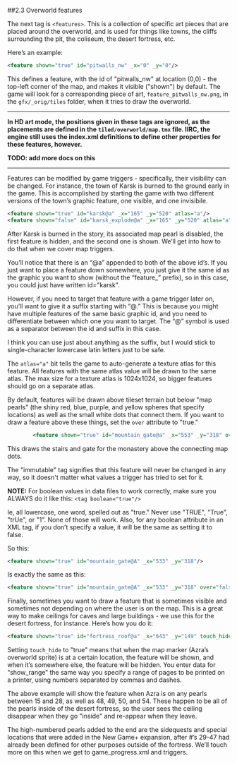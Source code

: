 ##2.3 Overworld features

The next tag is `<features>`. This is a collection of specific art pieces that are placed around the overworld, and is used for things like towns, the cliffs surrounding the pit, the coliseum, the desert fortress, etc.

Here’s an example:
```xml
<feature shown="true" id="pitwalls_nw" _x="0" _y="0"/>
```

This defines a feature, with the id of "pitwalls_nw" at location (0,0) - the top-left corner of the map, and makes it visible ("shown") by default. The game will look for a corresponding piece of art, `feature_pitwalls_nw.png`, in the `gfx/_orig/tiles` folder, when it tries to draw the overworld.

--------

**In HD art mode, the positions given in these tags are ignored, as the placements are defined in the `tiled/overworld/map.tmx` file. IIRC, the engine still uses the index.xml definitions to define other properties for these features, however.**

**TODO: add more docs on this**

--------

Features can be modified by game triggers - specifically, their visibility can be changed. For instance, the town of Karsk is burned to the ground early in the game. This is accomplished by starting the game with two different versions of the town’s graphic feature, one visible, and one invisibile.

```xml
<feature shown="true" id="karsk@a" _x="165" _y="520" atlas="a"/>
<feature shown="false" id="karsk_explode@a" _x="165" _y="520" atlas="a"/>
```

After Karsk is burned in the story, its associated map pearl is disabled, the first feature is hidden, and the second one is shown. We’ll get into how to do that when we cover map triggers.

You’ll notice that there is an “@a” appended to both of the above id’s. If you just want to place a feature down somewhere, you just give it the same id as the graphic you want to show (without the “feature_” prefix), so in this case, you could just have written id="karsk".

However, if you need to target that feature with a game trigger later on, you’ll want to give it a suffix starting with “@.” This is because you might have multiple features of the same basic graphic id, and you need to differentiate between which one you want to target. The “@” symbol is used as a separator between the id and suffix in this case.

I think you can use just about anything as the suffix, but I would stick to single-character lowercase latin letters just to be safe.

The `atlas="a"` bit tells the game to auto-generate a texture atlas for this feature. All features with the same atlas value will be drawn to the same atlas. The max size for a texture atlas is 1024x1024, so bigger features should go on a separate atlas.

By default, features will be drawn above tileset terrain but below "map pearls" (the shiny red, blue, purple, and yellow spheres that specify locations) as well as the small white dots that connect them. If you want to draw a feature above these things, set the `over` attribute to "true."

```xml
		<feature shown="true" id="mountain_gate@a" _x="553" _y="318" over="true" atlas="a" immutable="true"/>
```

This draws the stairs and gate for the monastery above the connecting map dots.

The "immutable" tag signifies that this feature will never be changed in any way, so it doesn't matter what values a trigger has tried to set for it.

**NOTE:**
For boolean values in data files to work correctly, make sure you ALWAYS do it like this:
```<tag boolean="true"/>```

Ie, all lowercase, one word, spelled out as "true."
Never use "TRUE", "True", "trUe", or "1". None of those will work.
Also, for any boolean attribute in an XML tag, if you don’t specify a value, it will be the same as setting it to false.

So this:
```xml
<feature shown="true" id="mountain_gate@A" _x="533" _y="318"/>
```

Is exactly the same as this:
```xml
<feature shown="true" id="mountain_gate@A" _x="533" _y="318" over="false"/>
```

Finally, sometimes you want to draw a feature that is sometimes visible and sometimes not depending on where the user is on the map. This is a great way to make ceilings for caves and large buildings - we use this for the desert fortress, for instance. Here’s how you do it:

```xml
<feature shown="true" id="fortress_roof@a" _x="643" _y="149" touch_hide="true" show_range="15-28,48,49,50,54"/>
```

Setting `touch_hide` to "true" means that when the map marker (Azra’s overworld sprite) is at a certain location, the feature will be shown, and when it’s somewhere else, the feature will be hidden. You enter data for “show_range” the same way you specify a range of pages to be printed on a printer, using numbers separated by commas and dashes.

The above example will show the feature when Azra is on any pearls between 15 and 28, as well as 48, 49, 50, and 54. These happen to be all of the pearls inside of the desert fortress, so the user sees the ceiling disappear when they go "inside" and re-appear when they leave.

The high-numbered pearls added to the end are the sidequests and special locations that were added in the New Game+ expansion, after #’s 29-47 had already been defined for other purposes outside of the fortress. We’ll touch more on this when we get to game_progress.xml and triggers.
